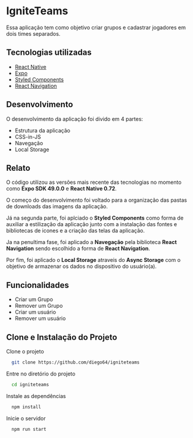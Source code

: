 # IgniteTeams

Essa aplicação tem como objetivo criar grupos e cadastrar jogadores em dois times separados.

## Tecnologias utilizadas

 - [React Native](https://reactnative.dev/)
 - [Expo](https://expo.dev/)
 - [Styled Components](https://styled-components.com/)
 - [React Navigation](https://reactnavigation.org/)

## Desenvolvimento

O desenvolvimento da aplicação foi divido em 4 partes:

- Estrutura da aplicação
- CSS-in-JS
- Navegação
- Local Storage

## Relato

O código utilizou as versões mais recente das tecnologias no momento como **Expo SDK 49.0.0** e **React Native 0.72**.

O começo do desenvolvimento foi voltado para a organização das pastas de downloads das imagens da aplicação.

Já na segunda parte, foi aplciado o **Styled Components** como forma de auxiliar a estilização da aplicação junto com a instalação das fontes e bibliotecas de icones e a criação das telas da aplicação.

Ja na penultima fase, foi aplicado a **Navegação** pela biblioteca **React Navigation** sendo escolhido a forma de **React Navigation**.

Por fim, foi aplicado o **Local Storage** atraveis do **Async Storage** com o objetivo de armazenar os dados no dispositivo do usuário(a).

## Funcionalidades

- Criar um Grupo
- Remover um Grupo
- Criar um usuário
- Remover um usuário

## Clone e Instalação do Projeto

Clone o projeto


```bash
  git clone https://github.com/diego64/igniteteams
```

Entre no diretório do projeto

```bash
  cd igniteteams
```

Instale as dependências

```bash
  npm install
```

Inicie o servidor

```bash
  npm run start
```